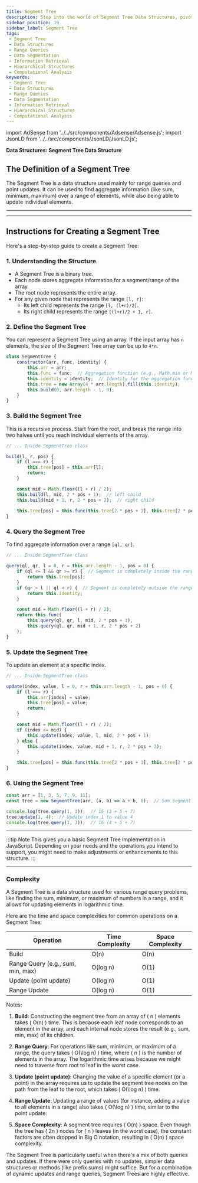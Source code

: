 ```yaml
---
title: Segment Tree
description: Step into the world of Segment Tree Data Structures, pivotal for handling range-based queries and updates. Explore their hierarchical nature, ensuring efficient data segmentation for cumulative information retrieval. Unveil their significance in various computational scenarios where segmented data analysis is paramount.
sidebar_position: 19
sidebar_label: Segment Tree
tags:
 - Segment Tree
 - Data Structures
 - Range Queries
 - Data Segmentation
 - Information Retrieval
 - Hierarchical Structures
 - Computational Analysis
keywords:
 - Segment Tree
 - Data Structures
 - Range Queries
 - Data Segmentation
 - Information Retrieval
 - Hierarchical Structures
 - Computational Analysis
---
```


import AdSense from '../../src/components/Adsense/Adsense.js';
import JsonLD from '../../src/components/JsonLD/JsonLD.js';

<!-- May need to add schema and structured data HERE! -->

<head>
  <title>Segment Trees Decoded: Mastering Range Queries & Updates</title>
</head>

**Data Structures: Segment Tree Data Structure**

## The Definition of a Segment Tree

The Segment Tree is a data structure used mainly for range queries and point updates. It can be used to find aggregate information (like sum, minimum, maximum) over a range of elements, while also being able to update individual elements.

---

<AdSense />

---

## Instructions for Creating a Segment Tree

Here's a step-by-step guide to create a Segment Tree:

### 1. Understanding the Structure

- A Segment Tree is a binary tree.
- Each node stores aggregate information for a segment/range of the array.
- The root node represents the entire array.
- For any given node that represents the range `[l, r]`:
  - Its left child represents the range `[l, (l+r)/2]`.
  - Its right child represents the range `[(l+r)/2 + 1, r]`.

### 2. Define the Segment Tree

You can represent a Segment Tree using an array. If the input array has `n` elements, the size of the Segment Tree array can be up to `4*n`.

```javascript
class SegmentTree {
    constructor(arr, func, identity) {
        this.arr = arr;
        this.func = func;  // Aggregation function (e.g., Math.min or Math.max)
        this.identity = identity;  // Identity for the aggregation function (e.g., Infinity for Math.min)
        this.tree = new Array(4 * arr.length).fill(this.identity);
        this.build(0, arr.length - 1, 0);
    }
}
```

### 3. Build the Segment Tree

This is a recursive process. Start from the root, and break the range into two halves until you reach individual elements of the array.

```javascript
// ... Inside SegmentTree class

build(l, r, pos) {
    if (l === r) {
        this.tree[pos] = this.arr[l];
        return;
    }

    const mid = Math.floor((l + r) / 2);
    this.build(l, mid, 2 * pos + 1);  // left child
    this.build(mid + 1, r, 2 * pos + 2);  // right child
    
    this.tree[pos] = this.func(this.tree[2 * pos + 1], this.tree[2 * pos + 2]);
}
```

### 4. Query the Segment Tree

To find aggregate information over a range `[ql, qr]`.

```javascript
// ... Inside SegmentTree class

query(ql, qr, l = 0, r = this.arr.length - 1, pos = 0) {
    if (ql <= l && qr >= r) {  // Segment is completely inside the range
        return this.tree[pos];
    }
    if (qr < l || ql > r) {  // Segment is completely outside the range
        return this.identity;
    }

    const mid = Math.floor((l + r) / 2);
    return this.func(
        this.query(ql, qr, l, mid, 2 * pos + 1),
        this.query(ql, qr, mid + 1, r, 2 * pos + 2)
    );
}
```

### 5. Update the Segment Tree

To update an element at a specific index.

```javascript
// ... Inside SegmentTree class

update(index, value, l = 0, r = this.arr.length - 1, pos = 0) {
    if (l === r) {
        this.arr[index] = value;
        this.tree[pos] = value;
        return;
    }

    const mid = Math.floor((l + r) / 2);
    if (index <= mid) {
        this.update(index, value, l, mid, 2 * pos + 1);
    } else {
        this.update(index, value, mid + 1, r, 2 * pos + 2);
    }

    this.tree[pos] = this.func(this.tree[2 * pos + 1], this.tree[2 * pos + 2]);
}
```

### 6. Using the Segment Tree

```javascript
const arr = [1, 3, 5, 7, 9, 11];
const tree = new SegmentTree(arr, (a, b) => a + b, 0);  // Sum Segment Tree

console.log(tree.query(1, 3));  // 15 (3 + 5 + 7)
tree.update(1, 4);  // Update index 1 to value 4
console.log(tree.query(1, 3));  // 16 (4 + 5 + 7)
```

---

:::tip Note
This gives you a basic Segment Tree implementation in JavaScript. Depending on your needs and the operations you intend to support, you might need to make adjustments or enhancements to this structure.
:::

---

### Complexity

A Segment Tree is a data structure used for various range query problems, like finding the sum, minimum, or maximum of numbers in a range, and it allows for updating elements in logarithmic time.

Here are the time and space complexities for common operations on a Segment Tree:

| Operation          | Time Complexity    | Space Complexity |
|--------------------|--------------------|------------------|
| Build              | O(n)               | O(n)             |
| Range Query (e.g., sum, min, max) | O(log n) | O(1)  |
| Update (point update) | O(log n)       | O(1)             |
| Range Update       | O(log n)           | O(1)             |

Notes:

1. **Build**: Constructing the segment tree from an array of \( n \) elements takes \( O(n) \) time. This is because each leaf node corresponds to an element in the array, and each internal node stores the result (e.g., sum, min, max) of its children.

2. **Range Query**: For operations like sum, minimum, or maximum of a range, the query takes \( O(\log n) \) time, where \( n \) is the number of elements in the array. The logarithmic time arises because we might need to traverse from root to leaf in the worst case.

3. **Update (point update)**: Changing the value of a specific element (or a point) in the array requires us to update the segment tree nodes on the path from the leaf to the root, which takes \( O(\log n) \) time.

4. **Range Update**: Updating a range of values (for instance, adding a value to all elements in a range) also takes \( O(\log n) \) time, similar to the point update.

5. **Space Complexity**: A segment tree requires \( O(n) \) space. Even though the tree has \( 2n \) nodes for \( n \) leaves (in the worst case), the constant factors are often dropped in Big O notation, resulting in \( O(n) \) space complexity.

The Segment Tree is particularly useful when there's a mix of both queries and updates. If there were only queries with no updates, simpler data structures or methods (like prefix sums) might suffice. But for a combination of dynamic updates and range queries, Segment Trees are highly effective.
